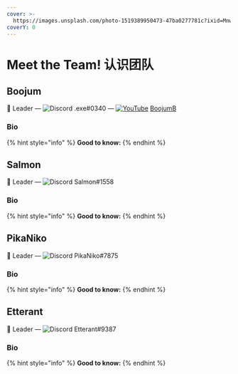 ```yaml
---
cover: >-
  https://images.unsplash.com/photo-1519389950473-47ba0277781c?ixid=MnwxMjA3fDB8MHxwaG90by1wYWdlfHx8fGVufDB8fHx8&ixlib=rb-1.2.1&auto=format&fit=crop&w=2970&q=80
coverY: 0
---
```


# Meet the Team! 认识团队

## Boojum

👋 Leader — ![Discord](https://emoji.gg/assets/emoji/1127-discord.png) .exe#0340 — [![YouTube](https://emoji.gg/assets/emoji/6177-youtube.png)](https://emoji.gg/emoji/6177-youtube) [BoojumB](https://www.youtube.com/channel/UC\_ra54-zmreDkXJKMLmcL8g)

### Bio

{% hint style="info" %}
**Good to know:**&#x20;
{% endhint %}

## Salmon

👋 Leader — ![Discord](https://emoji.gg/assets/emoji/1127-discord.png) Salmon#1558

### Bio

{% hint style="info" %}
**Good to know:**
{% endhint %}

## PikaNiko

👋 Leader — ![Discord](https://emoji.gg/assets/emoji/1127-discord.png) PikaNiko#7875

### Bio

{% hint style="info" %}
**Good to know:**
{% endhint %}

## Etterant

👋 Leader — ![Discord](https://emoji.gg/assets/emoji/1127-discord.png) Etterant#9387

### Bio

{% hint style="info" %}
**Good to know:**
{% endhint %}


